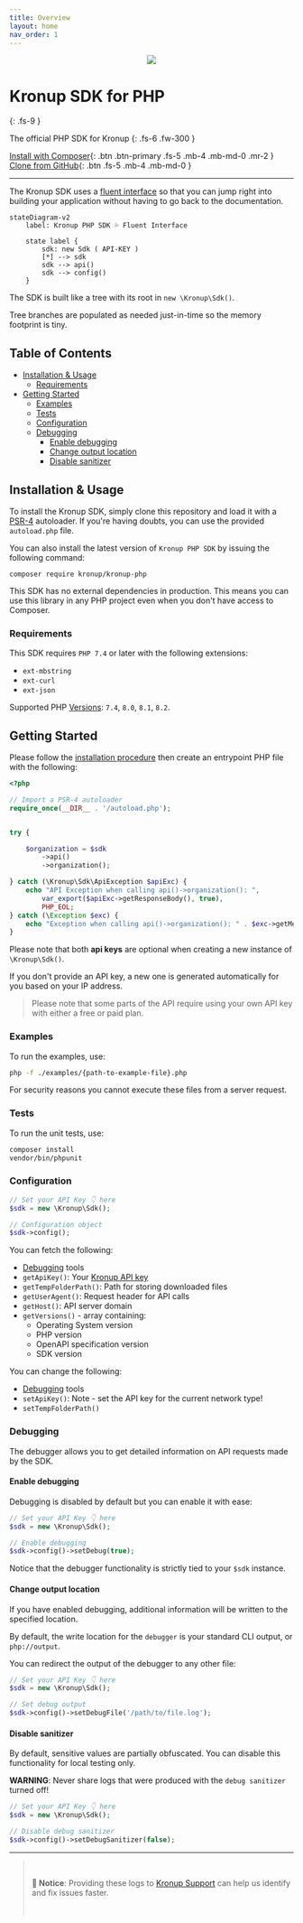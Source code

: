 ```yaml
---
title: Overview
layout: home
nav_order: 1
---
```


<p align="center">
    <img src="images/php-sdk.png"/>
</p>

# Kronup SDK for PHP
{: .fs-9 }

The official PHP SDK for Kronup
{: .fs-6 .fw-300 }

[Install with Composer](https://packagist.org/packages/kronup/kronup-php){: .btn .btn-primary .fs-5 .mb-4 .mb-md-0 .mr-2 }
[Clone from GitHub](https://github.com/kronup/kronup-php){: .btn .fs-5 .mb-4 .mb-md-0 }

---

The Kronup SDK uses a [fluent interface](https://en.wikipedia.org/wiki/Fluent_interface) so that you can jump right into 
building your application without having to go back to the documentation.

```mermaid
stateDiagram-v2
    label: Kronup PHP SDK 💦 Fluent Interface

    state label {
        sdk: new Sdk ( API-KEY )
        [*] --> sdk
        sdk --> api()
        sdk --> config()
    }
```

The SDK is built like a tree with its root in ```new \Kronup\Sdk()```. 

Tree branches are populated as needed just-in-time so the memory footprint is tiny.

## Table of Contents
- [Installation & Usage](#installation--usage)
  - [Requirements](#requirements)
- [Getting Started](#getting-started)
  - [Examples](#examples)
  - [Tests](#tests)
  - [Configuration](#configuration)
  - [Debugging](#debugging)
    - [Enable debugging](#enable-debugging)
    - [Change output location](#change-output-location)
    - [Disable sanitizer](#disable-sanitizer)

## Installation & Usage

To install the Kronup SDK, simply clone this repository and load it with a [PSR-4](https://www.php-fig.org/psr/psr-4/) autoloader.
If you're having doubts, you can use the provided `autoload.php` file.

You can also install the latest version of `Kronup PHP SDK` by issuing the following command:

```
composer require kronup/kronup-php
```

This SDK has no external dependencies in production. This means you can use this library in any PHP project even when you don't have access to Composer.

### Requirements

This SDK requires `PHP 7.4` or later with the following extensions:

 * `ext-mbstring`
 * `ext-curl`
 * `ext-json`

Supported PHP [Versions](https://www.php.net/supported-versions.php): `7.4`, `8.0`, `8.1`, `8.2`.

## Getting Started

Please follow the [installation procedure](#installation--usage) then create an entrypoint PHP file with the following:

```php
<?php

// Import a PSR-4 autoloader
require_once(__DIR__ . '/autoload.php');


try {

    $organization = $sdk
        ->api()
        ->organization();

} catch (\Kronup\Sdk\ApiException $apiExc) {
    echo "API Exception when calling api()->organization(): ",
        var_export($apiExc->getResponseBody(), true),
        PHP_EOL;
} catch (\Exception $exc) {
    echo "Exception when calling api()->organization(): " . $exc->getMessage() . PHP_EOL;
}
```

Please note that both **api keys** are optional when creating a new instance of `\Kronup\Sdk()`.

If you don't provide an API key, a new one is generated automatically for you based on your IP address.

> Please note that some parts of the API require using your own API key with either a free or paid plan.

### Examples

To run the examples, use:

```bash
php -f ./examples/{path-to-example-file}.php
```

For security reasons you cannot execute these files from a server request.

### Tests

To run the unit tests, use:

```bash
composer install
vendor/bin/phpunit
```

### Configuration

```php
// Set your API Key 👇 here
$sdk = new \Kronup\Sdk();

// Configuration object
$sdk->config();
```

You can fetch the following:

  * [Debugging](#debugging) tools
  * `getApiKey()`: Your [Kronup API key](https://go.kronup.com)
  * `getTempFolderPath()`: Path for storing downloaded files
  * `getUserAgent()`: Request header for API calls
  * `getHost()`: API server domain
  * `getVersions()` - array containing:
    * Operating System version
    * PHP version
    * OpenAPI specification version
    * SDK version

You can change the following:

  * [Debugging](#debugging) tools
  * `setApiKey()`: Note - set the API key for the current network type!
  * `setTempFolderPath()`

### Debugging

The debugger allows you to get detailed information on API requests made by the SDK.

#### Enable debugging

Debugging is disabled by default but you can enable it with ease:

```php
// Set your API Key 👇 here
$sdk = new \Kronup\Sdk();

// Enable debugging
$sdk->config()->setDebug(true);
```

Notice that the debugger functionality is strictly tied to your `$sdk` instance.

#### Change output location

If you have enabled debugging, additional information will be written to the specified location.

By default, the write location for the `debugger` is your standard CLI output, or `php://output`.

You can redirect the output of the debugger to any other file:

```php
// Set your API Key 👇 here
$sdk = new \Kronup\Sdk();

// Set debug output
$sdk->config()->setDebugFile('/path/to/file.log');
```

#### Disable sanitizer

By default, sensitive values are partially obfuscated.
You can disable this functionality for local testing only.

**WARNING**: Never share logs that were produced with the `debug sanitizer` turned off!

```php
// Set your API Key 👇 here
$sdk = new \Kronup\Sdk();

// Disable debug sanitizer
$sdk->config()->setDebugSanitizer(false);
```

---

> &nbsp;
> 
> **🐛 Notice**: Providing these logs to [Kronup Support](https://discord.com/invite/kronup) can help us identify and fix issues faster.
>
> &nbsp;